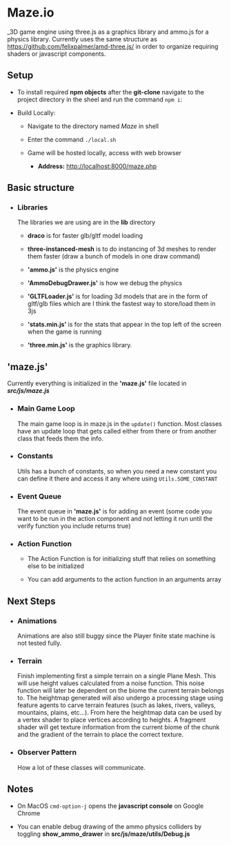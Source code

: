 # Maze.io

_3D game engine using three.js as a graphics library and ammo.js for a physics library. Currently uses the same structure as https://github.com/felixpalmer/amd-three.js/ in order to organize requiring shaders or javascript components. 

## Setup

- To install required **npm objects** after the **git-clone** navigate to the project directory in the sheel and run the command `npm i`:

- Build Locally:

  - Navigate to the directory named _Maze_ in shell

  - Enter the command `./local.sh`

  - Game will be hosted locally, access with web browser

    - **Address:** <http://localhost:8000/maze.php>

## Basic structure

- ### Libraries

  The libraries we are using are in the **lib** directory

  - **draco** is for faster glb/gltf model loading

  - **three-instanced-mesh** is to do instancing of 3d meshes to render them faster (draw a bunch of models in one draw command)

  - **'ammo.js'** is the physics engine

  - **'AmmoDebugDrawer.js'** is how we debug the physics

  - **'GLTFLoader.js'** is for loading 3d models that are in the form of gltf/glb files which are I think the fastest way to store/load them in 3js

  - **'stats.min.js'** is for the stats that appear in the top left of the screen when the game is running

  - **'three.min.js'** is the graphics library.

## 'maze.js'

Currently everything is initialized in the **'maze.js'** file located in **_src/js/maze.js_**

- ### Main Game Loop

  The main game loop is in maze.js in the `update()` function. Most classes have an update loop that gets called either from there or from another class that feeds them the info.

- ### Constants

  Utils has a bunch of constants, so when you need a new constant you can define it there and access it any where using `Utils.SOME_CONSTANT`

- ### Event Queue

  The event queue in **'maze.js'** is for adding an event (some code you want to be run in the action component and not letting it run until the verify function you include returns true)

- ### Action Function

  - The Action Function is for initializing stuff that relies on something else to be initialized

  - You can add arguments to the action function in an arguments array

## Next Steps

- ### Animations

  Animations are also still buggy since the Player finite state machine is not tested fully.
  
- ### Terrain
  
  Finish implementing first a simple terrain on a single Plane Mesh. This will use height values calculated from a noise function. This noise function will later be dependent on the biome the current terrain belongs to. The heightmap generated will also undergo a processing stage using feature agents to carve terrain features (such as lakes, rivers, valleys, mountains, plains, etc...). From here the heightmap data can be used by a vertex shader to place vertices according to heights. A fragment shader will get texture information from the current biome of the chunk and the gradient of the terrain to place the correct texture. 

- ### Observer Pattern

  How a lot of these classes will communicate.

## Notes

- On MacOS `cmd-option-j` opens the **javascript console** on Google Chrome

- You can enable debug drawing of the ammo physics colliders by toggling **show_ammo_drawer** in **src/js/maze/utils/Debug.js**
